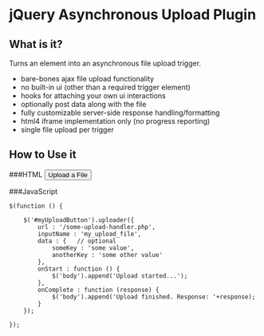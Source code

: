 jQuery Asynchronous Upload Plugin
=================================

What is it?
----------
Turns an element into an asynchronous file upload trigger.

* bare-bones ajax file upload functionality
* no built-in ui (other than a required trigger element)
* hooks for attaching your own ui interactions
* optionally post data along with the file
* fully customizable server-side response handling/formatting
* html4 iframe implementation only (no progress reporting)
* single file upload per trigger


How to Use it
-------------

###HTML
    <input type="button" id="myUploadButton" value="Upload a File">

###JavaScript

    $(function () {
     
        $('#myUploadButton').uploader({
            url : '/some-upload-handler.php',
            inputName : 'my_upload_file', 
            data : {   // optional
                someKey : 'some value',
                anotherKey : 'some other value'
            }, 
            onStart : function () {
                $('body').append('Upload started...');
            },
            onComplete : function (response) {
                $('body').append('Upload finished. Response: '+response);
            }
        });
     
    });



